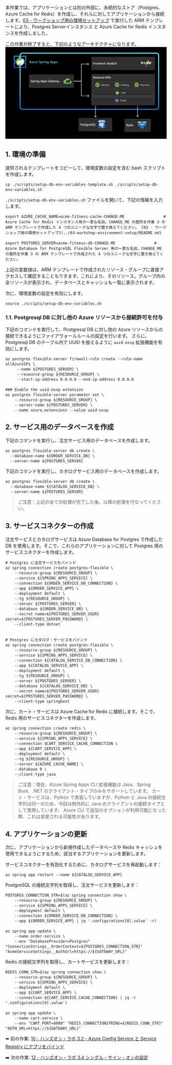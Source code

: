 本作業では、アプリケーションとは別の外部に、永続的なストア（Postgres、Azure Cache for Redis）を作成し、それらに対してアプリケーションから接続します。[03 - ワークショップ用の環境セットアップ](../03-workshop-environment-setup/acmedeploy.json) で実行した ARM テンプレートにより、Postgres Serverインスタンス と Azure Cache for Redis インスタンスを作成しました。

この作業が終了すると、下記のようなアーキテクチャになります。
![architecture](images/postgres-redis.png) 

## 1. 環境の準備

提供されるテンプレートをコピーして、環境変数の設定を含む bash スクリプトを作成します。

```shell
cp ./scripts/setup-db-env-variables-template.sh ./scripts/setup-db-env-variables.sh
```

`./scripts/setup-db-env-variables.sh` ファイルを開いて、下記の情報を入力します。

```shell
export AZURE_CACHE_NAME=acme-fitness-cache-CHANGE-ME                 # Azure Cache for Redis インスタンス用の一意な名前。CHANGE_ME の箇所を作業 3 の ARM テンプレートで作成した 4 つのユニークな文字で置き換えてください。 [03 - ワークショップ用の環境セットアップ](../03-workshop-environment-setup/README.md)           

export POSTGRES_SERVER=acme-fitness-db-CHANGE-ME                 # Azure Database for PostgreSQL Flexible Server 用の一意な名前。CHANGE_ME の箇所を作業 3 の ARM テンプレートで作成された 4 つのユニークな文字に置き換えてください。
```

上記の変数値は、ARM テンプレートで作成されたリソース・グループに直接アクセスして確認することもできます。これにより、そのリソース。グループ内の全リソースが表示され、データベースとキャッシュも一覧に表示されます。

次に、環境変数の設定を有効にします。

```shell
source ./scripts/setup-db-env-variables.sh
```

### 1.1. Postgresql DB に対し他の Azure リソースから接続許可を付与

下記のコマンドを実行して、Postgresql DB に対し他の Azure リソースからの接続できるようにファイアウォールルールの設定を行います。
さらに、Postgresql DB のテーブル内で UUID を扱えるように `uuid-ossp` 拡張機能を有効にします。

```shell
az postgres flexible-server firewall-rule create --rule-name allAzureIPs \
     --name ${POSTGRES_SERVER} \
     --resource-group ${RESOURCE_GROUP} \
     --start-ip-address 0.0.0.0 --end-ip-address 0.0.0.0
     
### Enable the uuid-ossp extension
az postgres flexible-server parameter set \
    --resource-group ${RESOURCE_GROUP} \
    --server-name ${POSTGRES_SERVER} \
    --name azure.extensions --value uuid-ossp
```

## 2. サービス用のデータベースを作成

下記のコマンドを実行し、注文サービス用のデータベースを作成します。

```shell
az postgres flexible-server db create \
  --database-name ${ORDER_SERVICE_DB} \
  --server-name ${POSTGRES_SERVER}
```

下記のコマンドを実行し、カタログサービス用のデータベースを作成します。

```shell
az postgres flexible-server db create \
  --database-name ${CATALOG_SERVICE_DB} \
  --server-name ${POSTGRES_SERVER}
```

> ご注意：上記の全ての処理が完了した後、以降の処理を行なってください。

## 3. サービスコネクターの作成

注文サービスとカタログサービスは Azure Database for Postgres で作成した DB を使用します。そこで、これらのアプリケーションに対して Postgres 用のサービスコネクターを作成します。

```shell
# Postgres に注文サービスをバインド
az spring connection create postgres-flexible \
    --resource-group ${RESOURCE_GROUP} \
    --service ${SPRING_APPS_SERVICE} \
    --connection ${ORDER_SERVICE_DB_CONNECTION} \
    --app ${ORDER_SERVICE_APP} \
    --deployment default \
    --tg ${RESOURCE_GROUP} \
    --server ${POSTGRES_SERVER} \
    --database ${ORDER_SERVICE_DB} \
    --secret name=${POSTGRES_SERVER_USER} secret=${POSTGRES_SERVER_PASSWORD} \
    --client-type dotnet
    

# Postgres にカタログ・サービスをバインド
az spring connection create postgres-flexible \
    --resource-group ${RESOURCE_GROUP} \
    --service ${SPRING_APPS_SERVICE} \
    --connection ${CATALOG_SERVICE_DB_CONNECTION} \
    --app ${CATALOG_SERVICE_APP} \
    --deployment default \
    --tg ${RESOURCE_GROUP} \
    --server ${POSTGRES_SERVER} \
    --database ${CATALOG_SERVICE_DB} \
    --secret name=${POSTGRES_SERVER_USER} secret=${POSTGRES_SERVER_PASSWORD} \
    --client-type springboot
```

次に、カート・サービスは Azure Cache for Redis に接続します。そこで、Redis 用のサービスコネクターを作成します。

```shell
az spring connection create redis \
    --resource-group ${RESOURCE_GROUP} \
    --service ${SPRING_APPS_SERVICE} \
    --connection $CART_SERVICE_CACHE_CONNECTION \
    --app ${CART_SERVICE_APP} \
    --deployment default \
    --tg ${RESOURCE_GROUP} \
    --server ${AZURE_CACHE_NAME} \
    --database 0 \
    --client-type java 
```

> ご注意：現在、Azure Spring Apps CLI 拡張機能は Java、Spring Boot、.NET のクライアント・タイプのみをサポートしています。
> カート・サービスは、Python で実装していますが、Python と Java の接続文字列は同一のため、今回は例外的に Java のクライアントの接続タイプとして使用しています。
> Azure CLI で追加のオプションが利用可能になった際、これは変更される可能性があります。

## 4. アプリケーションの更新

次に、アプリケーションから新規作成したデータベースや Redis キャッシュを使用できるようにするため、該当するアプリケーションを更新します。

サービスコネクターを有効化するために、カタログサービスを再起動します：

```shell
az spring app restart --name ${CATALOG_SERVICE_APP}
```

PostgreSQL の接続文字列を取得し、注文サービスを更新します：

```shell
POSTGRES_CONNECTION_STR=$(az spring connection show \
    --resource-group ${RESOURCE_GROUP} \
    --service ${SPRING_APPS_SERVICE} \
    --deployment default \
    --connection ${ORDER_SERVICE_DB_CONNECTION} \
    --app ${ORDER_SERVICE_APP} | jq '.configurations[0].value' -r)

az spring app update \
    --name order-service \
    --env "DatabaseProvider=Postgres" "ConnectionStrings__OrderContext=${POSTGRES_CONNECTION_STR}" "AcmeServiceSettings__AuthUrl=https://${GATEWAY_URL}"
```

Redis の接続文字列を取得し、カートサービスを更新します：

```shell
REDIS_CONN_STR=$(az spring connection show \
    --resource-group ${RESOURCE_GROUP} \
    --service ${SPRING_APPS_SERVICE} \
    --deployment default \
    --app ${CART_SERVICE_APP} \
    --connection ${CART_SERVICE_CACHE_CONNECTION} | jq -r '.configurations[0].value')

az spring app update \
    --name cart-service \
    --env "CART_PORT=8080" "REDIS_CONNECTIONSTRING=${REDIS_CONN_STR}" "AUTH_URL=https://${GATEWAY_URL}"
```

⬅️ 前の作業: [10 - ハンズオン・ラボ 3.2 - Azure Config Service と Service Registry にアプリをバインド](../10-hol-3.2-bind-apps-to-acs-service-reg/README.md)

➡️ 次の作業: [12 - ハンズオン・ラボ 3.4 シングル・サイン・オンの設定](../12-hol-3.4-configure-single-signon/README.md)
